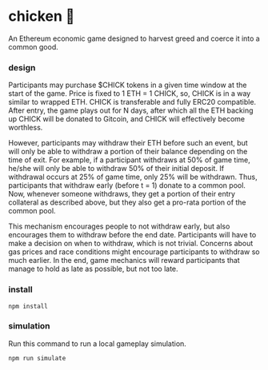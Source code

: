 # chicken :chicken:
An Ethereum economic game designed to harvest greed and coerce it into a common good.

### design
Participants may purchase $CHICK tokens in a given time window at the start of the game. Price is fixed to 1 ETH = 1 CHICK, so, CHICK is in a way similar to wrapped ETH. CHICK is transferable and fully ERC20 compatible. After entry, the game plays out for N days, after which all the ETH backing up CHICK will be donated to Gitcoin, and CHICK will effectively become worthless.

However, participants may withdraw their ETH before such an event, but will only be able to withdraw a portion of their balance depending on the time of exit. For example, if a participant withdraws at 50% of game time, he/she will only be able to withdraw 50% of their initial deposit. If withdrawal occurs at 25% of game time, only 25% will be withdrawn. Thus, participants that withdraw early (before t = 1) donate to a common pool. Now, whenever someone withdraws, they get a portion of their entry collateral as described above, but they also get a pro-rata portion of the common pool.

This mechanism encourages people to not withdraw early, but also encourages them to withdraw before the end date. Participants will have to make a decision on when to withdraw, which is not trivial. Concerns about gas prices and race conditions might encourage participants to withdraw so much earlier. In the end, game mechanics will reward participants that manage to hold as late as possible, but not too late.

### install
```
npm install
```

### simulation
Run this command to run a local gameplay simulation.

```
npm run simulate
```
